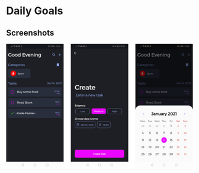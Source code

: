 # Daily Goals

## Screenshots

![home-page](https://github.com/JordiiVidal/daily-goals-flutter/blob/master/screenshot/background2.png)
